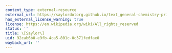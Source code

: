 ```yaml
---
content_type: external-resource
external_url: https://saylordotorg.github.io/text_general-chemistry-principles-patterns-and-applications-v1.0/s16-08-polymeric-solids.html
has_external_license_warning: true
license: https://en.wikipedia.org/wiki/All_rights_reserved
status: ''
title: \[Saylor\]
uid: 92cab6b0-e9fb-4ca5-801c-0c371fedfae0
wayback_url: ''
---
```

